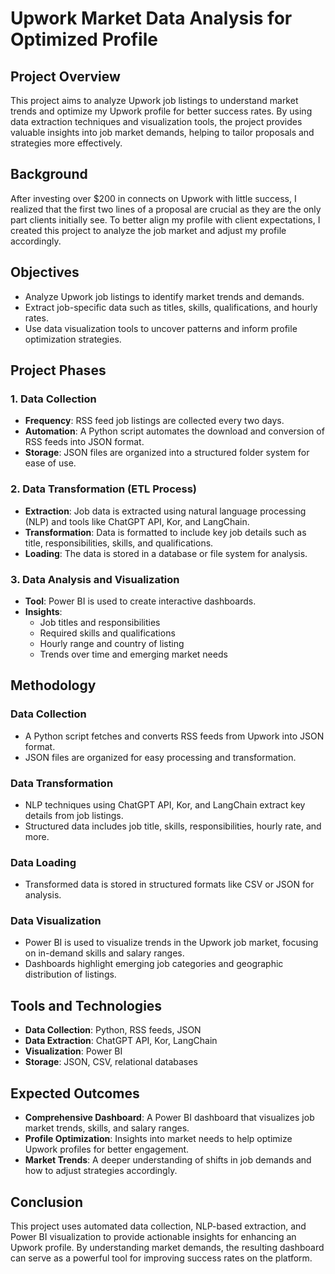 
# Upwork Market Data Analysis for Optimized Profile

## Project Overview
This project aims to analyze Upwork job listings to understand market trends and optimize my Upwork profile for better success rates. By using data extraction techniques and visualization tools, the project provides valuable insights into job market demands, helping to tailor proposals and strategies more effectively.

## Background
After investing over $200 in connects on Upwork with little success, I realized that the first two lines of a proposal are crucial as they are the only part clients initially see. To better align my profile with client expectations, I created this project to analyze the job market and adjust my profile accordingly.

## Objectives
- Analyze Upwork job listings to identify market trends and demands.
- Extract job-specific data such as titles, skills, qualifications, and hourly rates.
- Use data visualization tools to uncover patterns and inform profile optimization strategies.

## Project Phases

### 1. Data Collection
- **Frequency**: RSS feed job listings are collected every two days.
- **Automation**: A Python script automates the download and conversion of RSS feeds into JSON format.
- **Storage**: JSON files are organized into a structured folder system for ease of use.

### 2. Data Transformation (ETL Process)
- **Extraction**: Job data is extracted using natural language processing (NLP) and tools like ChatGPT API, Kor, and LangChain.
- **Transformation**: Data is formatted to include key job details such as title, responsibilities, skills, and qualifications.
- **Loading**: The data is stored in a database or file system for analysis.

### 3. Data Analysis and Visualization
- **Tool**: Power BI is used to create interactive dashboards.
- **Insights**: 
  - Job titles and responsibilities
  - Required skills and qualifications
  - Hourly range and country of listing
  - Trends over time and emerging market needs

## Methodology

### Data Collection
- A Python script fetches and converts RSS feeds from Upwork into JSON format.
- JSON files are organized for easy processing and transformation.

### Data Transformation
- NLP techniques using ChatGPT API, Kor, and LangChain extract key details from job listings.
- Structured data includes job title, skills, responsibilities, hourly rate, and more.

### Data Loading
- Transformed data is stored in structured formats like CSV or JSON for analysis.

### Data Visualization
- Power BI is used to visualize trends in the Upwork job market, focusing on in-demand skills and salary ranges.
- Dashboards highlight emerging job categories and geographic distribution of listings.

## Tools and Technologies
- **Data Collection**: Python, RSS feeds, JSON
- **Data Extraction**: ChatGPT API, Kor, LangChain
- **Visualization**: Power BI
- **Storage**: JSON, CSV, relational databases

## Expected Outcomes
- **Comprehensive Dashboard**: A Power BI dashboard that visualizes job market trends, skills, and salary ranges.
- **Profile Optimization**: Insights into market needs to help optimize Upwork profiles for better engagement.
- **Market Trends**: A deeper understanding of shifts in job demands and how to adjust strategies accordingly.

## Conclusion
This project uses automated data collection, NLP-based extraction, and Power BI visualization to provide actionable insights for enhancing an Upwork profile. By understanding market demands, the resulting dashboard can serve as a powerful tool for improving success rates on the platform.
